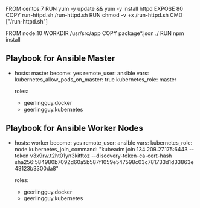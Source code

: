 FROM centos:7
RUN yum -y update && yum -y install httpd
EXPOSE 80
COPY run-httpd.sh /run-httpd.sh
RUN chmod -v +x /run-httpd.sh
CMD ["/run-httpd.sh"]


FROM node:10
WORKDIR /usr/src/app
COPY package*.json ./
RUN npm install



## Playbook for Ansible Master
- hosts: master
  become: yes
  remote_user: ansible
  vars:
    kubernetes_allow_pods_on_master: true
    kubernetes_role: master

  roles:
    - geerlingguy.docker
    - geerlingguy.kubernetes


## Playbook for Ansible Worker Nodes
- hosts: worker
  become: yes
  remote_user: ansible
  vars:
    kubernetes_role: node
    kubernetes_join_command: "kubeadm join 134.209.27.175:6443 --token v3x9rw.t2ht01yn3kitftoz     --discovery-token-ca-cert-hash sha256:584980b7092d60a5b587f1059e547598c03c781733d1d33863e43123b3300da8"

  roles:
    - geerlingguy.docker
    - geerlingguy.kubernetes
